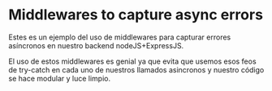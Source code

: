# Middlewares to capture async errors

Estes es un ejemplo del uso de middlewares para capturar errores asíncronos en nuestro
backend nodeJS+ExpressJS.

El uso de estos middlewares es genial ya que evita que usemos esos feos de try-catch en cada uno de nuestros
llamados asincronos y nuestro código se hace modular y luce limpio.
